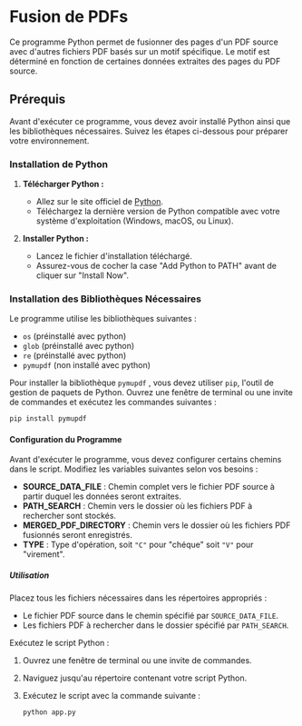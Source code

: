 # Fusion de PDFs

Ce programme Python permet de fusionner des pages d'un PDF source avec d'autres fichiers PDF basés sur un motif spécifique. Le motif est déterminé en fonction de certaines données extraites des pages du PDF source.

## Prérequis

Avant d'exécuter ce programme, vous devez avoir installé Python ainsi que les bibliothèques nécessaires. Suivez les étapes ci-dessous pour préparer votre environnement.

### Installation de Python

1. **Télécharger Python :**
   - Allez sur le site officiel de [Python](https://www.python.org/downloads/).
   - Téléchargez la dernière version de Python compatible avec votre système d'exploitation (Windows, macOS, ou Linux).

2. **Installer Python :**
   - Lancez le fichier d'installation téléchargé.
   - Assurez-vous de cocher la case "Add Python to PATH" avant de cliquer sur "Install Now".

### Installation des Bibliothèques Nécessaires

Le programme utilise les bibliothèques suivantes :
- `os` (préinstallé avec python)
- `glob` (préinstallé avec python)
- `re` (préinstallé avec python)
- `pymupdf` (non installé avec python)

Pour installer la bibliothèque `pymupdf` , vous devez utiliser `pip`, l'outil de gestion de paquets de Python. Ouvrez une fenêtre de terminal ou une invite de commandes et exécutez les commandes suivantes :

```sh
pip install pymupdf
```

#### Configuration du Programme

Avant d'exécuter le programme, vous devez configurer certains chemins dans le script. Modifiez les variables suivantes selon vos besoins :

- **SOURCE_DATA_FILE** : Chemin complet vers le fichier PDF source à partir duquel les données seront extraites.
- **PATH_SEARCH** : Chemin vers le dossier où les fichiers PDF à rechercher sont stockés.
- **MERGED_PDF_DIRECTORY** : Chemin vers le dossier où les fichiers PDF fusionnés seront enregistrés.
- **TYPE** : Type d'opération, soit `"C"` pour "chéque" soit `"V"` pour "virement".

##### Utilisation

Placez tous les fichiers nécessaires dans les répertoires appropriés :

- Le fichier PDF source dans le chemin spécifié par `SOURCE_DATA_FILE`.
- Les fichiers PDF à rechercher dans le dossier spécifié par `PATH_SEARCH`.

Exécutez le script Python :

1. Ouvrez une fenêtre de terminal ou une invite de commandes.
2. Naviguez jusqu'au répertoire contenant votre script Python.
3. Exécutez le script avec la commande suivante :

   ```sh
   python app.py
